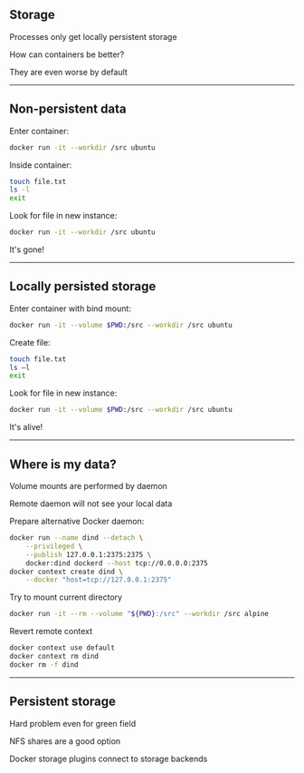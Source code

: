 ## Storage
<!-- .slide: id="bind_mount" -->

Processes only get locally persistent storage

How can containers be better?

They are even worse by default

---

## Non-persistent data

Enter container:

```bash
docker run -it --workdir /src ubuntu
```

Inside container:

```bash
touch file.txt
ls -l
exit
```

Look for file in new instance:

```bash
docker run -it --workdir /src ubuntu
```

It's gone!

---

## Locally persisted storage

Enter container with bind mount:

```bash
docker run -it --volume $PWD:/src --workdir /src ubuntu
```

Create file:

```bash
touch file.txt
ls –l
exit
```

Look for file in new instance:

```bash
docker run -it --volume $PWD:/src --workdir /src ubuntu
```

It's alive!

---

## Where is my data?

Volume mounts are performed by daemon

Remote daemon will not see your local data

Prepare alternative Docker daemon:

```bash
docker run --name dind --detach \
    --privileged \
    --publish 127.0.0.1:2375:2375 \
    docker:dind dockerd --host tcp://0.0.0.0:2375
docker context create dind \
    --docker "host=tcp://127.0.0.1:2375"
```

Try to mount current directory

```bash
docker run -it --rm --volume "${PWD}:/src" --workdir /src alpine
```

Revert remote context

```bash
docker context use default
docker context rm dind
docker rm -f dind
```

---

## Persistent storage

Hard problem even for green field

NFS shares are a good option

Docker storage plugins connect to storage backends
